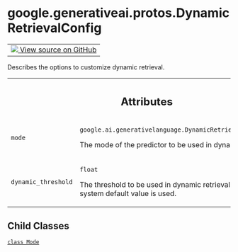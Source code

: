 
# google.generativeai.protos.DynamicRetrievalConfig

<!-- Insert buttons and diff -->

<table class="tfo-notebook-buttons tfo-api nocontent">
<td>
  <a target="_blank" href="https://github.com/googleapis/google-cloud-python/tree/main/packages/google-ai-generativelanguage/google/ai/generativelanguage_v1beta/types/content.py#L410-L449">
    <img src="https://www.tensorflow.org/images/GitHub-Mark-32px.png" />
    View source on GitHub
  </a>
</td>
</table>



Describes the options to customize dynamic retrieval.

<!-- Placeholder for "Used in" -->




<!-- Tabular view -->
 <table class="responsive fixed orange">
<colgroup><col width="214px"><col></colgroup>
<tr><th colspan="2"><h2 class="add-link">Attributes</h2></th></tr>

<tr>
<td>

`mode`<a id="mode"></a>

</td>
<td>

`google.ai.generativelanguage.DynamicRetrievalConfig.Mode`

The mode of the predictor to be used in
dynamic retrieval.

</td>
</tr><tr>
<td>

`dynamic_threshold`<a id="dynamic_threshold"></a>

</td>
<td>

`float`

The threshold to be used in dynamic
retrieval. If not set, a system default value is
used.


</td>
</tr>
</table>



## Child Classes
[`class Mode`](../../../google/generativeai/protos/DynamicRetrievalConfig/Mode.md)

